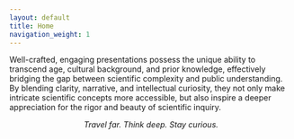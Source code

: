 ```yaml
---
layout: default
title: Home
navigation_weight: 1
---
```



Well-crafted, engaging presentations possess the unique ability to
transcend age, cultural background, and prior knowledge, effectively
bridging the gap between scientific complexity and public
understanding. By blending clarity, narrative, and intellectual
curiosity, they not only make intricate scientific concepts more
accessible, but also inspire a deeper appreciation for the rigor and
beauty of scientific inquiry.

<center>
<em>Travel far. Think deep. Stay curious.</em>
</center>


